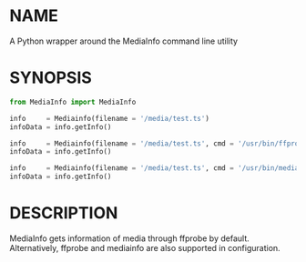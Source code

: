 NAME
====
A Python wrapper around the MediaInfo command line utility

SYNOPSIS
========

```Python
from MediaInfo import MediaInfo

info     = Mediainfo(filename = '/media/test.ts')
infoData = info.getInfo()

info     = Mediainfo(filename = '/media/test.ts', cmd = '/usr/bin/ffprobe')
infoData = info.getInfo()

info     = Mediainfo(filename = '/media/test.ts', cmd = '/usr/bin/mediainfo')
infoData = info.getInfo()
```

DESCRIPTION
===========
MediaInfo gets information of media through ffprobe by default. Alternatively, ffprobe and mediainfo are also supported in configuration.
